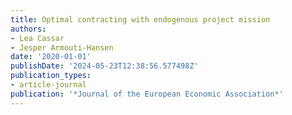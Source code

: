 ```yaml
---
title: Optimal contracting with endogenous project mission
authors:
- Lea Cassar
- Jesper Armouti-Hansen
date: '2020-01-01'
publishDate: '2024-05-23T12:38:56.577498Z'
publication_types:
- article-journal
publication: '*Journal of the European Economic Association*'
---
```

